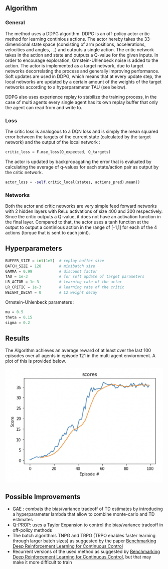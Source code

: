 ## Algorithm 

### General 

The method uses a DDPG algorithm. DDPG is an off-policy actor critic method for learning continious actions. The actor hereby takes the 33-dimensional state space (consisting of arm positions, accelerations, 
velocities and angles, ...) and outputs a single action. The critic network takes in the action and state and outputs a Q-value for the given inputs. In order to encourage
exploration, Ornstein-Uhlenbeck noise is added to the action. 
The actor is implemented as a target network, due to target networks decorrelating the process and generally improving performance. Soft updates are used in DDPG, which means 
that at every update step, the local networks are updated by a certain amount of the weights of the target networks according to a hyperparameter TAU (see below). 

DDPG also uses experience replay to stabilize the training process, in the case of multi agents every single agent has its own replay buffer that only the agent can read from and write to. 

### Loss  

The critic loss is analogous to a DQN loss and is simply the mean squared error between the targets of the current state (calculated by the target network) and the 
output of the local network : 

```python 
critic_loss = F.mse_loss(Q_expected, Q_targets)
```


The actor is updated by backpropagating the error that is evaluated by calculating the average of q-values for each state/action pair as output by the critic network. 

```python 
actor_loss = -self.critic_local(states, actions_pred).mean()
```

### Networks 

Both the actor and critic networks are very simple feed forward networks with 2 hidden layers with ReLu activations of size 400 and 300 respectively. 
Since the critic outputs a Q-value, it does not have an activation function in the final layer. Compared to that, the actor uses a tanh function at the output to output a continious action in the range of [-1,1] for each of the 4 actions (torque that is sent to each joint). 

## Hyperparameters 

```python 
BUFFER_SIZE = int(1e5)  # replay buffer size
BATCH_SIZE = 128        # minibatch size
GAMMA = 0.99            # discount factor
TAU = 1e-3              # for soft update of target parameters
LR_ACTOR = 1e-3         # learning rate of the actor 
LR_CRITIC = 1e-3        # learning rate of the critic
WEIGHT_DECAY = 0        # L2 weight decay
```
Ornstein-Uhlenbeck parameters : 

```python 
mu = 0.5 
theta = 0.15
sigma = 0.2
```


## Results

The Algorithm achieves an average reward of at least over the last 100 episodes over all agents in episode 121 in the multi agent enviornment.
A plot of this is provided below. 

![image](result.png)

## Possible Improvements 

- [GAE](https://arxiv.org/abs/1506.02438) : combats the bias/variance tradeoff of TD estimates by introducing a hyperparameter lambda that allow to combine monte-carlo and TD estimates
- [Q-PROP](https://arxiv.org/abs/1611.02247): uses a Taylor Expansion to control the bias/variance tradeoff in off-policy methods 
- The batch algorithms TNPG and TRPO (TRPO enables faster learning through larger batch sizes) as suggested by the paper [Benchmarking Deep Reinforcement Learning for Continuous Control](https://arxiv.org/abs/1604.06778)
- Recurrent versions of the used method as suggested by [Benchmarking Deep Reinforcement Learning for Continuous Control](https://arxiv.org/abs/1604.06778), but that may make it more difficult to train 

